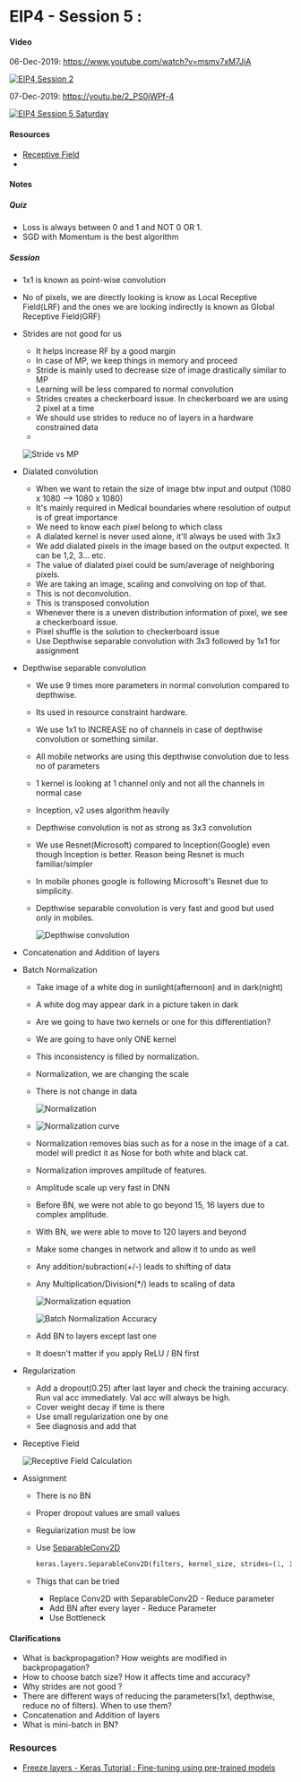 # EIP4 - Session 5 : 

#### Video 

06-Dec-2019:  https://www.youtube.com/watch?v=msmv7xM7JiA 

[![EIP4 Session 2](http://img.youtube.com/vi/77YpTc684ls/0.jpg)](https://youtu.be/77YpTc684ls)	

07-Dec-2019: https://youtu.be/2_PS0jWPf-4

[![EIP4 Session 5 Saturday](http://img.youtube.com/vi/2_PS0jWPf-4/0.jpg)](https://youtu.be/2_PS0jWPf-4)

#### Resources

- [Receptive Field](https://distill.pub/2019/computing-receptive-fields/)
- 

#### Notes

##### Quiz

- Loss is always between 0 and 1 and NOT 0 OR 1. 
- SGD with Momentum is the best algorithm

##### Session

- 1x1 is known as point-wise convolution

- No of pixels, we are directly looking is know as Local Receptive Field(LRF) and the ones we are looking indirectly is known as Global Receptive Field(GRF)

- Strides are not good for us

  - It helps increase RF by a good margin
  - In case of MP, we keep things in memory and proceed
  - Stride is mainly used to decrease size of image drastically similar to MP
  - Learning will be less compared to normal convolution
  - Strides creates a checkerboard issue. In checkerboard we are using 2 pixel at a time
  - We should use strides to reduce no of layers in a hardware constrained data
  -  

  ![Stride vs MP](.\assets\Stride_vs_MP.JPG)

- Dialated convolution

  - When we want to retain the size of image btw input and output (1080 x 1080 --> 1080 x 1080)
  - It's mainly required in Medical boundaries where resolution of output is of great importance
  - We need to know each pixel belong to which class
  - A dialated kernel is never used alone, it'll always be used with 3x3
  - We add dialated pixels in the image based on the output expected. It can be 1,2, 3... etc. 
  - The value of dialated pixel could be sum/average of neighboring pixels. 
  - We are taking an image, scaling and convolving on top of that.
  - This is not deconvolution. 
  - This is transposed convolution
  - Whenever there is a uneven distribution information of pixel, we see a checkerboard issue.
  - Pixel shuffle is the solution to checkerboard issue
  - Use Depthwise separable convolution with 3x3 followed by 1x1 for assignment

- Depthwise separable convolution

  - We use 9 times more parameters in normal convolution compared to depthwise.

  - Its used in resource constraint hardware.

  - We use 1x1 to INCREASE no of channels in case of depthwise convolution or something similar.

  - All mobile networks are using this depthwise convolution due to less no of parameters

  - 1 kernel is looking at 1 channel only and not all the channels in normal case

  - Inception, v2 uses algorithm heavily

  - Depthwise convolution is not as strong as 3x3 convolution

  - We use Resnet(Microsoft) compared to Inception(Google) even though Inception is better. Reason being Resnet is much familiar/simpler

  - In mobile phones google is following Microsoft's Resnet due to simplicity.

  - Depthwise separable convolution is very fast and good but used only in mobiles.

    ![Depthwise convolution](.\assets\Depthwise_convolution.JPG)

- Concatenation and Addition of layers

- Batch Normalization

  - Take image of a white dog in sunlight(afternoon) and in dark(night)

  - A white dog may appear dark in a picture taken in dark

  - Are we going to have two kernels or one for this differentiation?

  - We are going to have only ONE kernel

  - This inconsistency is filled by normalization.

  - Normalization, we are changing the scale

  - There is not change in data

    ![Normalization](.\assets\Normalization.JPG)

  - ![Normalization curve](.\assets\Normalization_curve.JPG)

  - Normalization removes bias such as for a nose in the image of a cat. model will predict it as Nose for both white and black cat.

  - Normalization improves amplitude of features.

  - Amplitude scale up very fast in DNN

  - Before BN, we were not able to go beyond 15, 16 layers due to complex amplitude.

  - With BN, we were able to move to 120 layers and beyond

  - Make some changes in network and allow it to undo as well

  - Any addition/subraction(+/-) leads to shifting of data

  - Any Multiplication/Division(*/) leads to scaling of data

    ![Normalization equation](.\assets\Normalization_equation.JPG)

    ![Batch Normalization Accuracy](.\assets\BatchNormalizaiton_Acc.JPG)

  - Add BN to layers except last one

  - It doesn't matter if you apply ReLU / BN first

- Regularization

  - Add a dropout(0.25) after last layer and check the training accuracy. Run val acc immediately. Val acc will always be high.
  - Cover weight decay if time is there
  - Use small regularization one by one
  - See diagnosis and add that

- Receptive Field

  ![Receptive Field Calculation](.\assets\ReceptiveField_Calculation.JPG)

- Assignment
  - There is no BN
  
  - Proper dropout values are small values
  
  - Regularization must be low
  
  - Use [SeparableConv2D]( https://www.tensorflow.org/api_docs/python/tf/keras/layers/SeparableConv2D)
  
    ```python
    keras.layers.SeparableConv2D(filters, kernel_size, strides=(1, 1), padding='valid', data_format=None, dilation_rate=(1, 1), depth_multiplier=1, activation=None, use_bias=True, depthwise_initializer='glorot_uniform', pointwise_initializer='glorot_uniform', bias_initializer='zeros', depthwise_regularizer=None, pointwise_regularizer=None, bias_regularizer=None, activity_regularizer=None, depthwise_constraint=None, pointwise_constraint=None, bias_constraint=None)
    ```
  
  - Thigs that can be tried 
  
    - Replace Conv2D with SeparableConv2D - Reduce parameter
    - Add BN after every layer - Reduce Parameter
    - Use Bottleneck

#### Clarifications

- What is backpropagation? How weights are modified in backpropagation?
- How to choose batch size? How it affects time and accuracy?
- Why strides are not good ?
- There are different ways of reducing the parameters(1x1, depthwise, reduce no of filters). When to use them?
- Concatenation and Addition of layers
- What is mini-batch in BN?



### Resources

- [Freeze layers - Keras Tutorial : Fine-tuning using pre-trained models](https://www.learnopencv.com/keras-tutorial-fine-tuning-using-pre-trained-models/)

